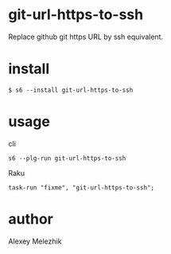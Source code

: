 # git-url-https-to-ssh

Replace github git https URL by ssh equivalent.

# install

    $ s6 --install git-url-https-to-ssh

# usage

cli 

    s6 --plg-run git-url-https-to-ssh

Raku

    task-run "fixme", "git-url-https-to-ssh";
  
# author

Alexey Melezhik
